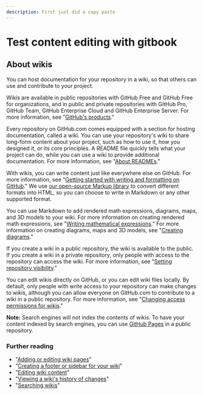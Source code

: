 ```yaml
---
description: First just did a copy paste
---
```


# Test content editing with gitbook

## About wikis

You can host documentation for your repository in a wiki, so that others can use and contribute to your project.

Wikis are available in public repositories with GitHub Free and GitHub Free for organizations, and in public and private repositories with GitHub Pro, GitHub Team, GitHub Enterprise Cloud and GitHub Enterprise Server. For more information, see "[GitHub's products](https://docs.github.com/en/get-started/learning-about-github/githubs-products)."

Every repository on GitHub.com comes equipped with a section for hosting documentation, called a wiki. You can use your repository's wiki to share long-form content about your project, such as how to use it, how you designed it, or its core principles. A README file quickly tells what your project can do, while you can use a wiki to provide additional documentation. For more information, see "[About READMEs](https://docs.github.com/en/articles/about-readmes)."

With wikis, you can write content just like everywhere else on GitHub. For more information, see "[Getting started with writing and formatting on GitHub](https://docs.github.com/en/articles/getting-started-with-writing-and-formatting-on-github)." We use [our open-source Markup library](https://github.com/github/markup) to convert different formats into HTML, so you can choose to write in Markdown or any other supported format.

You can use Markdown to add rendered math expressions, diagrams, maps, and 3D models to your wiki. For more information on creating rendered math expressions, see "[Writing mathematical expressions](https://docs.github.com/en/get-started/writing-on-github/working-with-advanced-formatting/writing-mathematical-expressions)." For more information on creating diagrams, maps and 3D models, see "[Creating diagrams](https://docs.github.com/en/get-started/writing-on-github/working-with-advanced-formatting/creating-diagrams)."

If you create a wiki in a public repository, the wiki is available to the public. If you create a wiki in a private repository, only people with access to the repository can access the wiki. For more information, see "[Setting repository visibility](https://docs.github.com/en/articles/setting-repository-visibility)."

You can edit wikis directly on GitHub, or you can edit wiki files locally. By default, only people with write access to your repository can make changes to wikis, although you can allow everyone on GitHub.com to contribute to a wiki in a public repository. For more information, see "[Changing access permissions for wikis](https://docs.github.com/en/communities/documenting-your-project-with-wikis/changing-access-permissions-for-wikis)."

**Note:** Search engines will not index the contents of wikis. To have your content indexed by search engines, you can use [GitHub Pages](https://docs.github.com/en/pages) in a public repository.

### Further reading <a href="#further-reading" id="further-reading"></a>

* "[Adding or editing wiki pages](https://docs.github.com/en/communities/documenting-your-project-with-wikis/adding-or-editing-wiki-pages)"
* "[Creating a footer or sidebar for your wiki](https://docs.github.com/en/communities/documenting-your-project-with-wikis/creating-a-footer-or-sidebar-for-your-wiki)"
* "[Editing wiki content](https://docs.github.com/en/communities/documenting-your-project-with-wikis/editing-wiki-content)"
* "[Viewing a wiki's history of changes](https://docs.github.com/en/articles/viewing-a-wiki-s-history-of-changes)"
* "[Searching wikis](https://docs.github.com/en/search-github/searching-on-github/searching-wikis)"
